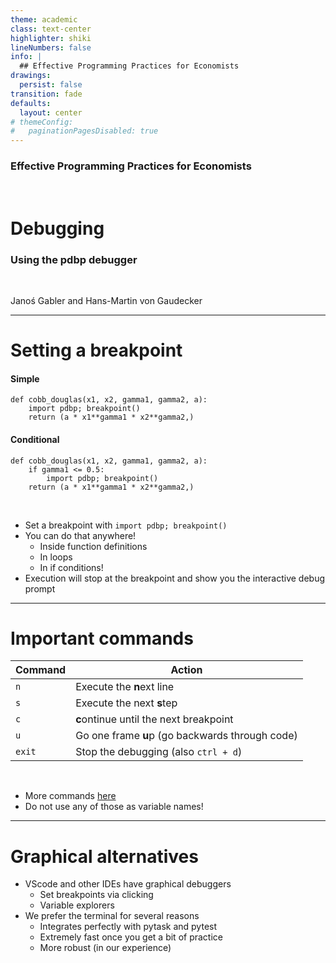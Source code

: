 ```yaml
---
theme: academic
class: text-center
highlighter: shiki
lineNumbers: false
info: |
  ## Effective Programming Practices for Economists
drawings:
  persist: false
transition: fade
defaults:
  layout: center
# themeConfig:
#   paginationPagesDisabled: true
---
```


### Effective Programming Practices for Economists

<br/>

# Debugging

### Using the pdbp debugger

<br/>


Janoś Gabler and Hans-Martin von Gaudecker

---

# Setting a breakpoint


<div class="flex gap-4">
<div>

#### Simple

```python{2}
def cobb_douglas(x1, x2, gamma1, gamma2, a):
    import pdbp; breakpoint()
    return (a * x1**gamma1 * x2**gamma2,)
```

#### Conditional

```python{2-3}
def cobb_douglas(x1, x2, gamma1, gamma2, a):
    if gamma1 <= 0.5:
        import pdbp; breakpoint()
    return (a * x1**gamma1 * x2**gamma2,)
```

</div>
<div>

<br/>

- Set a breakpoint with `import pdbp; breakpoint()`
- You can do that anywhere!
  - Inside function definitions
  - In loops
  - In if conditions!
- Execution will stop at the breakpoint and show you the interactive debug prompt

</div>
</div>


---

# Important commands


| Command  | Action                                          |
|----------|-------------------------------------------------|
| `n`      | Execute the **n**ext line                       |
| `s`      | Execute the next **s**tep                       |
| `c`      | **c**ontinue until the next breakpoint          |
| `u`      | Go one frame **u**p (go backwards through code) |
| `exit`   | Stop the debugging (also `ctrl + d`)            |


<br/>

- More commands [here](https://github.com/mdmintz/pdbp#pdbp-pdb-commands)
- Do not use any of those as variable names!


---

# Graphical alternatives

- VScode and other IDEs have graphical debuggers
    - Set breakpoints via clicking
    - Variable explorers
- We prefer the terminal for several reasons
    - Integrates perfectly with pytask and pytest
    - Extremely fast once you get a bit of practice
    - More robust (in our experience)
